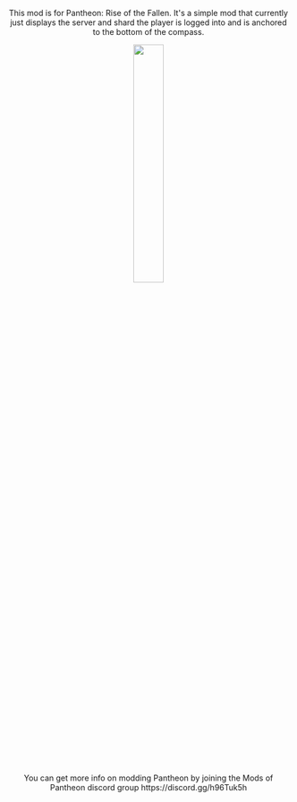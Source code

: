 <p align="center" width="100%">
  This mod is for Pantheon: Rise of the Fallen.  It's a simple mod that currently just displays the server and shard the player is logged into and is anchored to the bottom of the compass.
</p>
<p align="center" width="100%">
    <img width="33%" src="https://github.com/user-attachments/assets/f147c80b-3d95-45ea-9315-2734b7d23813"> 
</p>
<p align="center" width="100%">
You can get more info on modding Pantheon by joining the Mods of Pantheon discord group https://discord.gg/h96Tuk5h
</p>
